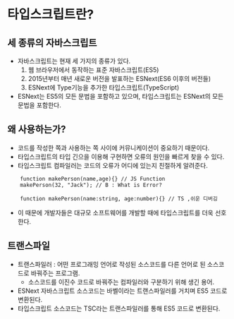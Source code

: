 # 타입스크립트란?

## 세 종류의 자바스크립트
- 자바스크립트는 현재 세 가지의 종류가 있다.
    1. 웹 브라우저에서 동작하는 표준 자바스크립트(ES5)
    2. 2015년부터 매년 새로운 버전을 발표하는 ESNext(ES6 이후의 버전들)
    3. ESNext에 Type기능을 추가한 타입스크립트(TypeScript)
- ESNext는 ES5의 모든 문법을 포함하고 있으며, 타입스크립트는 ESNext의 모든 문법을 포함한다.

## 왜 사용하는가?
- 코드를 작성한 쪽과 사용하는 쪽 사이에 커뮤니케이션이 중요하기 때문이다.
- 타입스크립트의 타입 긴으을 이용해 구현하면 오류의 원인을 빠르게 찾을 수 있다.
- 타입스크립트 컴파일러는 코드의 오류가 어디에 있는지 친절하게 알려준다.
```JS
    function makePerson(name,age){} // JS Function
    makePerson(32, "Jack"); // B : What is Error?
```
```TS
    function makePerson(name:string, age:number){} // TS ,쉬운 디버깅
```
- 이 때문에 개발자들은 대규모 소프트웨어를 개발할 때에 타입스크립트를 더욱 선호한다.

## 트랜스파일
- 트랜스파일러 : 어떤 프로그래밍 언어로 작성된 소스코드를 다른 언어로 된 소스코드로 바꿔주는 프로그램.
    - 소스코드를 이진수 코드로 바꿔주는 컴파일러와 구분하기 위해 생긴 용어.
- ESNext 자바스크립트 소스코드는 바벨이라는 트랜스파일러를 거치며 ES5 코드로 변환된다.
- 타입스크립트 소스코드는 TSC라는 트랜스파일러를 통해 ES5 코드로 변환된다.